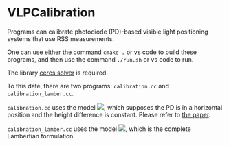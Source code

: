 # VLPCalibration

Programs can calibrate photodiode (PD)-based visible light positioning systems that use RSS measurements.

One can use either the command `cmake .` or vs code to build these programs, and then use the command  `./run.sh` or vs code to run.

The library [ceres solver](http://ceres-solver.org/) is required.

To this date, there are two programs: `calibration.cc` and `calibration_lamber.cc`.

`calibration.cc` uses the model ![](http://latex.codecogs.com/svg.latex?d=aRSS^b), which supposes the PD is in a horizontal position and the height difference is constant. Please refer to [the paper](https://ieeexplore.ieee.org/document/9728724/).

`calibration_lamber.cc` uses the model ![](http://latex.codecogs.com/svg.latex?RSS=a(m+1)cos^m(\theta)cos^M(\phi)/d^2), which is the complete Lambertian formulation.
